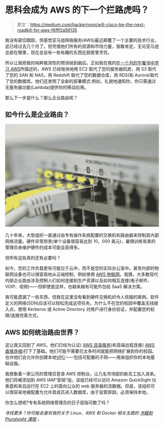 # 思科会成为 AWS 的下一个拦路虎吗？

> 原文：<https://medium.com/hackernoon/will-cisco-be-the-next-roadkill-for-aws-f6fff2a56135>

我没有密切跟踪，但感觉亚马逊网络服务(AWS)最近颠覆了一个主要的技术行业，这已经过去几个月了。但凭借他们所有的资源和市场力量，我敢肯定，无论亚马逊总部在哪里，现在总会有一些有趣的东西在厨房里烹饪。

所以让我把我的纯粹推测性的预测抛到脑后。正如我在我的[在一个月的午餐书中学习 AWS](https://www.manning.com/books/learn-amazon-web-services-in-a-month-of-lunches?a_aid=bootstrap-it&a_bid=1c1b5e27&chan=medium)所描述的，AWS 已经愉快地用 EC2 取代了您的服务器机房，用 S3 取代了您的 SAN 和 NAS，用 Redshift 取代了您的数据仓库，用 RDS(和 Aurora)取代了您的数据库。他们还发明了全新的部署模式:例如，礼貌地通知你，你只需通过无服务器功能(Lambda)提供你的移动应用。

那么下一步是什么？那么企业路由呢？

## 如今什么是企业路由？

![](img/b7a8e59127200c913435b13f6ec78180.png)

几十年来，大型组织一直通过由专有操作系统配置的交换机和路由器来控制其内部网络流量。硬件非常昂贵(单个设备很容易达到 10，000 美元)，雇佣训练有素的管理员来维护硬件的成本可能会高得多。

但所有这些真的还有必要吗？

如今，您的工作负载更有可能位于云中，而不是您的实际办公室中。甚至内部的物联网设备也可以很容易地从云端控制，例如使用 [AWS 物联网](https://aws.amazon.com/iot/)。我猜，大多数现代内部企业路由涉及控制人们如何连接到生产资源以及如何相互连接(电子邮件、VOIP、视频)——但即使是这样，也越来越有可能外包给 SaaS 解决方案。

我可能遗漏了一些东西，但我在这里没有看到硬件交换机的令人信服的案例。软件定义的网络(SDN)应该可以轻松完成这项任务。为什么不在您的校园中覆盖无线接入点，使用 Kerberos 或 Active Directory 对用户进行身份验证，并配置您的权限/连接完善方式。

## AWS 如何统治路由世界？

这让我又回到了 AWS。他们已经为认证( [AWS 目录服务](https://aws.amazon.com/directoryservice/))和高端远程连接( [AWS 直接连接](https://aws.amazon.com/directconnect/))打下了基础。他们可能不需要花太多时间就能把网络扩展到你的校园。也许他们会允许你创建本地[VPC](https://aws.amazon.com/vpc/)——包括可配置的子网——用来组织你的本地基础设施。

我想象着一家公司的管理员登录 AWS 控制台，让几名市场部的新员工加入进来。他们将被添加到 AWS IAM“营销”组，该组已经可以访问 Amazon QuickSight 仪表盘和来自运行在 EC2 上的面向公众的 web 服务器的流数据。但是，该组织可以很容易地被配置为允许其成员进入数据库，由于监管原因，必须保持本地。

你怎么想呢?专有系统网络管理员的日子屈指可数了吗？

*寻找更多？你可能会喜欢我的关于 Linux、AWS 和 Docker 相关主题的* [*书籍和 Pluralsight 课程*](https://bootstrap-it.com/) *。*